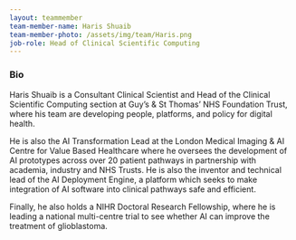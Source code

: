 ```yaml
---
layout: teammember
team-member-name: Haris Shuaib
team-member-photo: /assets/img/team/Haris.png
job-role: Head of Clinical Scientific Computing
---
```


### Bio
Haris Shuaib is a Consultant Clinical Scientist and Head of the Clinical Scientific Computing section at Guy’s & St 
Thomas’ NHS Foundation Trust, where his team are developing people, platforms, and policy for digital health.

He is also the AI Transformation Lead at the London Medical Imaging & AI Centre for Value Based Healthcare where he 
oversees the development of AI prototypes across over 20 patient pathways in partnership with academia, industry and 
NHS Trusts. He is also the inventor and technical lead of the AI Deployment Engine, a platform which seeks to make 
integration of AI software into clinical pathways safe and efficient.

Finally, he also holds a NIHR Doctoral Research Fellowship, where he is leading a national multi-centre trial to see 
whether AI can improve the treatment of glioblastoma.